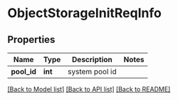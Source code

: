 # ObjectStorageInitReqInfo

## Properties
Name | Type | Description | Notes
------------ | ------------- | ------------- | -------------
**pool_id** | **int** | system pool id | 

[[Back to Model list]](../README.md#documentation-for-models) [[Back to API list]](../README.md#documentation-for-api-endpoints) [[Back to README]](../README.md)


